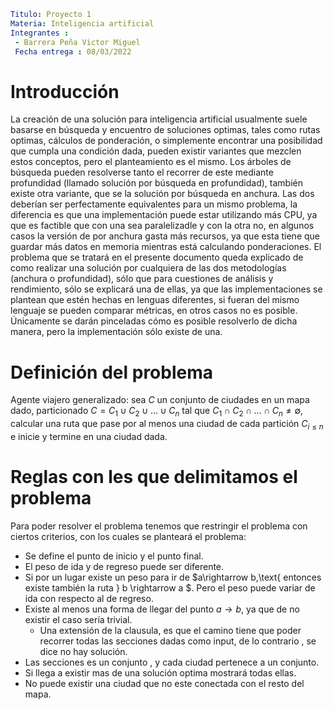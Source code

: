 ```yaml
Titulo: Proyecto 1
Materia: Inteligencia artificial
Integrantes :
 - Barrera Peña Victor Miguel
 Fecha entrega : 08/03/2022
```

# Introducción

La creación de una solución para inteligencia artificial usualmente suele basarse en búsqueda y encuentro de soluciones optimas, tales como rutas optimas, cálculos de ponderación, o simplemente encontrar una posibilidad que cumpla una condición dada, pueden existir variantes que mezclen estos conceptos, pero el planteamiento es el mismo.
Los árboles de búsqueda pueden resolverse tanto el recorrer de este mediante profundidad (llamado solución por búsqueda en profundidad), también existe otra variante, que se la solución por búsqueda en anchura. Las dos deberían ser perfectamente equivalentes para un mismo problema, la diferencia es que una implementación puede estar utilizando más CPU, ya que es factible que con una sea paralelizadle y con la otra no, en algunos casos la versión de por anchura gasta más recursos, ya que esta tiene que guardar más datos en memoria mientras está calculando ponderaciones.
El problema que se tratará en el presente documento queda explicado de como realizar una solución por cualquiera de las dos metodologías (anchura o profundidad), sólo que para cuestiones de análisis y rendimiento, sólo se explicará una de ellas, ya que las implementaciones se plantean que estén hechas en lenguas diferentes, si fueran del mismo lenguaje se pueden comparar métricas, en otros casos no es posible. Únicamente se darán pinceladas cómo es posible resolverlo de dicha manera, pero la implementación sólo existe de una. 




# Definición del problema

Agente viajero generalizado: sea $C$ un conjunto de ciudades en un mapa dado, particionado $C=C_{1} \cup C_{2} \cup \ldots \cup C_{n}$ tal que $C_{1} \cap C_{2} \cap \ldots \cap C_{n} \neq \emptyset$, calcular una ruta que pase por al menos una ciudad de cada partición $C_{i \leq n}$ e inicie y termine en una ciudad dada.

# Reglas con les que delimitamos el problema

Para poder resolver el problema tenemos que restringir el problema con ciertos criterios, con los cuales se planteará  el problema:

- Se define el punto de inicio y el punto final.
- El peso de ida y de regreso puede ser diferente.
- Si por un lugar existe un peso para ir de $a\rightarrow b,\text{ entonces existe también la ruta  } b \rightarrow a $. Pero el peso puede variar de ida con respecto al de regreso.
- Existe al menos una forma de llegar del punto $a \rightarrow b$, ya que de no existir el caso sería trivial.
  - Una extensión  de la clausula, es que el camino tiene que poder recorrer todas las secciones dadas como input, de lo contrario , se dice no hay solución.
- Las secciones es un conjunto ,  y cada ciudad pertenece a un conjunto.
- Si llega a existir mas de una solución optima mostrará todas ellas.
- No puede existir una ciudad que no este conectada con el resto del mapa.